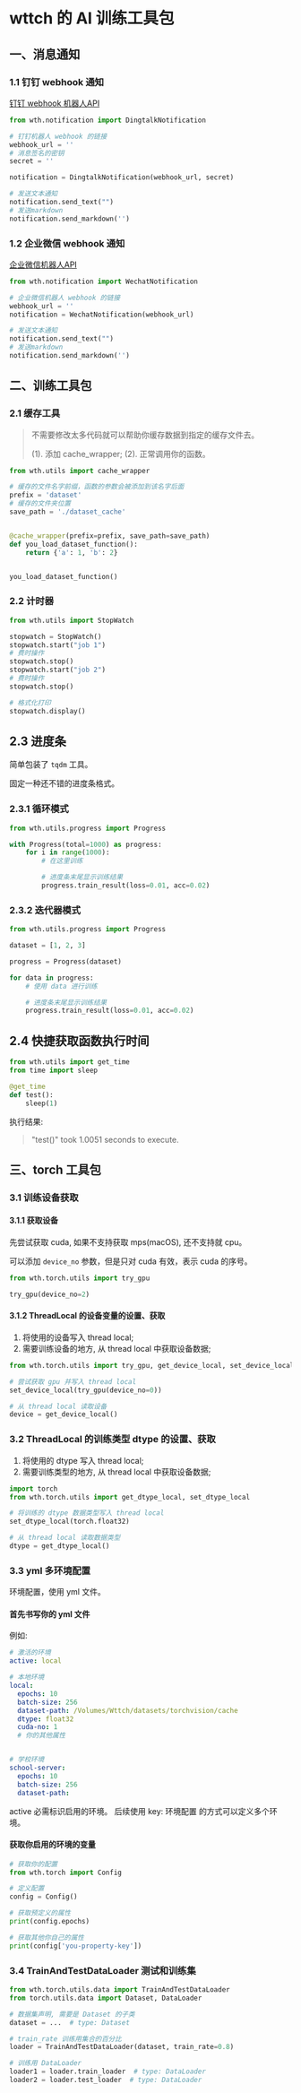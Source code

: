 # wttch 的 AI 训练工具包

## 一、消息通知

### 1.1 钉钉 webhook 通知

[钉钉 webhook 机器人API](https://open.dingtalk.com/document/orgapp/robot-message-types-and-data-format#title-z74-8to-i7e)

```python
from wth.notification import DingtalkNotification

# 钉钉机器人 webhook 的链接
webhook_url = ''
# 消息签名的密钥
secret = ''

notification = DingtalkNotification(webhook_url, secret)

# 发送文本通知
notification.send_text("")
# 发送markdown
notification.send_markdown('')
```

### 1.2 企业微信 webhook 通知

[企业微信机器人API](https://developer.work.weixin.qq.com/document/path/91770)

```python
from wth.notification import WechatNotification

# 企业微信机器人 webhook 的链接
webhook_url = ''
notification = WechatNotification(webhook_url)

# 发送文本通知
notification.send_text("")
# 发送markdown
notification.send_markdown('')
```

## 二、训练工具包

### 2.1 缓存工具

> 不需要修改太多代码就可以帮助你缓存数据到指定的缓存文件去。
>
> (1). 添加 cache_wrapper;
> (2). 正常调用你的函数。

```python
from wth.utils import cache_wrapper

# 缓存的文件名字前缀，函数的参数会被添加到该名字后面
prefix = 'dataset'
# 缓存的文件夹位置
save_path = './dataset_cache'


@cache_wrapper(prefix=prefix, save_path=save_path)
def you_load_dataset_function():
    return {'a': 1, 'b': 2}


you_load_dataset_function()
```

### 2.2 计时器

```python
from wth.utils import StopWatch

stopwatch = StopWatch()
stopwatch.start("job 1")
# 费时操作
stopwatch.stop()
stopwatch.start("job 2")
# 费时操作
stopwatch.stop()

# 格式化打印
stopwatch.display()
```

## 2.3 进度条

简单包装了 `tqdm` 工具。

固定一种还不错的进度条格式。

### 2.3.1 循环模式

```python
from wth.utils.progress import Progress

with Progress(total=1000) as progress:
    for i in range(1000):
        # 在这里训练

        # 进度条末尾显示训练结果
        progress.train_result(loss=0.01, acc=0.02)
```

### 2.3.2 迭代器模式

```python
from wth.utils.progress import Progress

dataset = [1, 2, 3]

progress = Progress(dataset)

for data in progress:
    # 使用 data 进行训练

    # 进度条末尾显示训练结果
    progress.train_result(loss=0.01, acc=0.02)
```

## 2.4 快捷获取函数执行时间
```python
from wth.utils import get_time
from time import sleep

@get_time
def test():
    sleep(1)
```
执行结果:
>"test()" took 1.0051 seconds to execute.

## 三、torch 工具包

### 3.1 训练设备获取

#### 3.1.1 获取设备

先尝试获取 cuda, 如果不支持获取 mps(macOS), 还不支持就 cpu。

可以添加 `device_no` 参数，但是只对 cuda 有效，表示 cuda 的序号。

```python
from wth.torch.utils import try_gpu

try_gpu(device_no=2)
```

#### 3.1.2 ThreadLocal 的设备变量的设置、获取

1. 将使用的设备写入 thread local;
2. 需要训练设备的地方, 从 thread local 中获取设备数据;

```python
from wth.torch.utils import try_gpu, get_device_local, set_device_local

# 尝试获取 gpu 并写入 thread local
set_device_local(try_gpu(device_no=0))

# 从 thread local 读取设备
device = get_device_local()

```

### 3.2 ThreadLocal 的训练类型 dtype 的设置、获取

1. 将使用的 dtype 写入 thread local;
2. 需要训练类型的地方, 从 thread local 中获取设备数据;

```python
import torch
from wth.torch.utils import get_dtype_local, set_dtype_local

# 将训练的 dtype 数据类型写入 thread local
set_dtype_local(torch.float32)

# 从 thread local 读取数据类型
dtype = get_dtype_local()
```

### 3.3 yml 多环境配置

环境配置，使用 yml 文件。

#### 首先书写你的 yml 文件

例如:

```yaml
# 激活的环境
active: local

# 本地环境
local:
  epochs: 10
  batch-size: 256
  dataset-path: /Volumes/Wttch/datasets/torchvision/cache
  dtype: float32
  cuda-no: 1
  # 你的其他属性


# 学校环境
school-server:
  epochs: 10
  batch-size: 256
  dataset-path:
```

active 必需标识启用的环境。
后续使用
key: 环境配置
的方式可以定义多个环境。

#### 获取你启用的环境的变量

```python
# 获取你的配置
from wth.torch import Config

# 定义配置
config = Config()

# 获取预定义的属性
print(config.epochs)

# 获取其他你自己的属性
print(config['you-property-key'])
```

### 3.4 TrainAndTestDataLoader 测试和训练集

```python
from wth.torch.utils.data import TrainAndTestDataLoader
from torch.utils.data import Dataset, DataLoader

# 数据集声明, 需要是 Dataset 的子类
dataset = ...  # type: Dataset

# train_rate 训练用集合的百分比
loader = TrainAndTestDataLoader(dataset, train_rate=0.8)

# 训练用 DataLoader
loader1 = loader.train_loader  # type: DataLoader
loader2 = loader.test_loader  # type: DataLoader
```